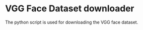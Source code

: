 VGG Face Dataset downloader
===================
The python script is used for downloading the VGG face dataset.

